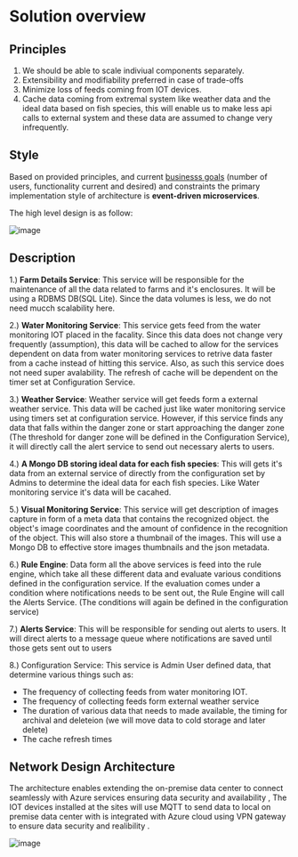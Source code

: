 # Solution overview

## Principles

1. We should be able to scale indiviual components separately.
2. Extensibility and modifiability preferred in case of trade-offs  
3. Minimize loss of feeds coming from IOT devices.
4. Cache data coming from extremal system like weather data and the ideal data based on fish species, this will enable us to make less api calls to external system and these data are assumed to change very infrequently.

## Style

Based on provided principles, and current [businesss goals](https://github.com/mu2712/archkatas/blob/development/Requirements/Functional.md) (number of users, functionality current and desired) and constraints the primary implementation style of architecture is **event-driven microservices**.

The high level design is as follow:

![image](https://github.com/mu2712/archkatas/assets/57832454/a5082b07-9294-4708-ba2a-489c821a5558)

## Description
1.) **Farm Details Service**: This service will be responsible for the maintenance of all the data related to farms and it's enclosures. It will be using a RDBMS DB(SQL Lite). Since the data volumes is less, we do not need mucch scalability here.

2.) **Water Monitoring Service**: This service gets feed from the water monitoring IOT placed in the facality. Since this data does not change very frequently (assumption), this data will be cached to allow for the services dependent on data from water monitoring services to retrive data faster from a cache instead of hitting this service. Also, as such this service does not need super avalability.
The refresh of cache will be dependent on the timer set at Configuration Service.

3.) **Weather Service**: Weather service will get feeds form a external weather service. This data will be cached just like water monitoring service using timers set at configuration service. However, if this service finds any data that falls within the danger zone or start approaching the danger zone (The threshold for danger zone will  be defined in the Configuration Service), it will directly call the alert service to send out necessary alerts to users.

4.) **A Mongo DB storing ideal data for each fish species**: This will gets it's data from an external service of directly from the configuration set by Admins to determine the ideal data for each fish species. Like Water monitoring service it's data will be cacahed.

5.) **Visual Monitoring Service**: This service will get description of images capture in form of a meta data that contains the recognized object. the object's image coordinates and the amount of confidence in the recognition of the object. This will also store a thumbnail of the images. This will use a Mongo DB to effective store images thumbnails and the json  metadata.

6.) **Rule Engine**: Data form all the above services is feed into the rule engine, which take all these different data and evaluate various conditions defined in the configuration service. If the evaluation comes under a condition where notifications needs to be sent out, the Rule Engine will call the Alerts Service. (The conditions will again be defined in the configuration service)

7.) **Alerts Service**: This will be responsible for sending out alerts to users. It will direct alerts to a message queue where notifications are saved until those gets sent out to users

8.) Configuration Service: This service is Admin User defined data, that determine various things such as:
   - The frequency of collecting feeds from water monitoring IOT.
   - The frequency of collecting feeds form external weather service
   - The duration of various data that needs to made available, the timing for archival and deleteion (we will move data to cold 
       storage and later delete)
   - The cache refresh times

## Network Design Architecture

   The architecture enables extending the on-premise data center to connect seamlessly with Azure services ensuring data security and availability , The IOT devices installed at the sites will use MQTT to send data to local 
   on premise data center with is integrated with Azure cloud using VPN gateway to ensure data security and realibility .

   ![image](https://github.com/mu2712/archkatas/assets/69727351/3146b48b-1730-4d68-8d2f-e613c80d22f3)


